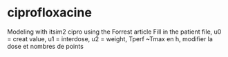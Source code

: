 # ciprofloxacine
Modeling with itsim2 cipro using the Forrest article
Fill in the patient file, u0 = creat value, u1 = interdose, u2 = weight, Tperf ~Tmax en h, modifier la dose et nombres de points
